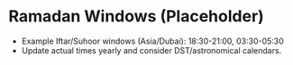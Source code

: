 # Ramadan Windows (Placeholder)
- Example Iftar/Suhoor windows (Asia/Dubai): 18:30-21:00, 03:30-05:30
- Update actual times yearly and consider DST/astronomical calendars.
